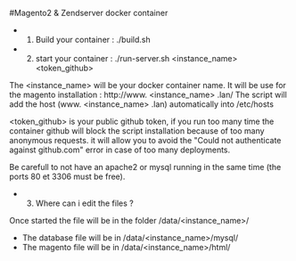 #Magento2 & Zendserver docker container

- 1) Build your container :
./build.sh

- 2) start your container :
./run-server.sh \<instance_name\> \<token_github\>

The \<instance_name\> will be your docker container name. It will be use for the magento installation : http://www. \<instance_name\> .lan/
The script will add the host (www. \<instance_name\> .lan) automatically into /etc/hosts

\<token_github\> is your public github token, if you run too many time the container github will block the script installation because of too many anonymous requests.
it will allow you to avoid the "Could not authenticate against github.com" error in case of too many deployments.

Be carefull to not have an apache2 or mysql running in the same  time (the ports 80 et 3306 must be free).

- 3) Where can i edit the files ?

Once started the file will be in the folder /data/\<instance_name\>/
- The database file will be in /data/\<instance_name\>/mysql/
- The magento file will be in /data/\<instance_name\>/html/

